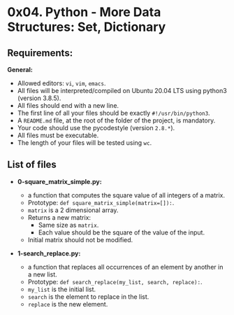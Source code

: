 # 0x04. Python - More Data Structures: Set, Dictionary

## Requirements:

**General:**
  - Allowed editors: `vi`, `vim`, `emacs`.
  - All files will be interpreted/compiled on Ubuntu 20.04 LTS using python3 (version 3.8.5).
  - All files should end with a new line.
  - The first line of all your files should be exactly `#!/usr/bin/python3`.
  - A `README.md` file, at the root of the folder of the project, is mandatory.
  - Your code should use the pycodestyle (version `2.8.*`).
  - All files must be executable.
  - The length of your files will be tested using `wc`.

## List of files

- **0-square_matrix_simple.py:**
  - a function that computes the square value of all integers of a matrix.
  - Prototype: `def square_matrix_simple(matrix=[]):`.
  - `matrix` is a 2 dimensional array.
  - Returns a new matrix:
    - Same size as `matrix`.
    - Each value should be the square of the value of the input.
  - Initial matrix should not be modified.

- **1-search_replace.py:**
  - a function that replaces all occurrences of an element by another in a new list.
  - Prototype: `def search_replace(my_list, search, replace):`.
  - `my_list` is the initial list.
  - `search` is the element to replace in the list.
  - `replace` is the new element.
